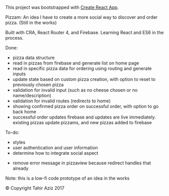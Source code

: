This project was bootstrapped with [Create React App](https://github.com/facebookincubator/create-react-app).

Pizzam: An idea I have to create a more social way to discover and order pizza. (Still in the works)

Built with CRA, React Router 4, and Firebase. Learning React and ES6 in the process.

Done:

* pizza data structure
* read in pizzas from firebase and generate list on home page
* read in specific pizza data for ordering using routing and generate inputs
* update state based on custom pizza creation, with option to reset to previously chosen pizza
* validation for invalid input (such as no cheese chosen or no name/description)
* validation for invalid routes (redirects to home)
* showing confirmed pizza order on successful order, with option to go back home
* successful order updates firebase and updates are live immediately. existing pizzas update pizzams, and new pizzas added to firebase

To-do:

* styles
* user authentication and user information
* determine how to integrate social aspect

- remove error message in pizzaview because redirect handles that already

Note: this is a low-fi code prototype of an idea in the works

© Copyright Tahir Aziz 2017
